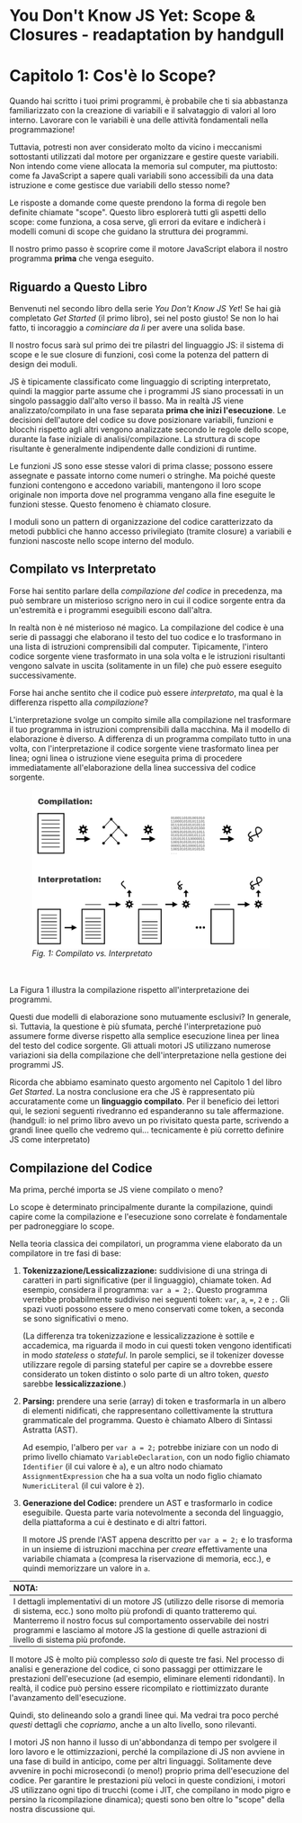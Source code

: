 # You Don't Know JS Yet: Scope & Closures - readaptation by handgull

# Capitolo 1: Cos'è lo Scope?
Quando hai scritto i tuoi primi programmi, è probabile che ti sia abbastanza familiarizzato con la creazione di variabili e il salvataggio di valori al loro interno. Lavorare con le variabili è una delle attività fondamentali nella programmazione!

Tuttavia, potresti non aver considerato molto da vicino i meccanismi sottostanti utilizzati dal motore per organizzare e gestire queste variabili. Non intendo come viene allocata la memoria sul computer, ma piuttosto: come fa JavaScript a sapere quali variabili sono accessibili da una data istruzione e come gestisce due variabili dello stesso nome?

Le risposte a domande come queste prendono la forma di regole ben definite chiamate "scope". Questo libro esplorerà tutti gli aspetti dello scope: come funziona, a cosa serve, gli errori da evitare e indicherà i modelli comuni di scope che guidano la struttura dei programmi.

Il nostro primo passo è scoprire come il motore JavaScript elabora il nostro programma **prima** che venga eseguito.

## Riguardo a Questo Libro
Benvenuti nel secondo libro della serie *You Don't Know JS Yet*! Se hai già completato *Get Started* (il primo libro), sei nel posto giusto! Se non lo hai fatto, ti incoraggio a *cominciare da lì* per avere una solida base.

Il nostro focus sarà sul primo dei tre pilastri del linguaggio JS: il sistema di scope e le sue closure di funzioni, così come la potenza del pattern di design dei moduli.

JS è tipicamente classificato come linguaggio di scripting interpretato, quindi la maggior parte assume che i programmi JS siano processati in un singolo passaggio dall'alto verso il basso. Ma in realtà JS viene analizzato/compilato in una fase separata **prima che inizi l'esecuzione**. Le decisioni dell'autore del codice su dove posizionare variabili, funzioni e blocchi rispetto agli altri vengono analizzate secondo le regole dello scope, durante la fase iniziale di analisi/compilazione. La struttura di scope risultante è generalmente indipendente dalle condizioni di runtime.

Le funzioni JS sono esse stesse valori di prima classe; possono essere assegnate e passate intorno come numeri o stringhe. Ma poiché queste funzioni contengono e accedono variabili, mantengono il loro scope originale non importa dove nel programma vengano alla fine eseguite le funzioni stesse. Questo fenomeno è chiamato closure.

I moduli sono un pattern di organizzazione del codice caratterizzato da metodi pubblici che hanno accesso privilegiato (tramite closure) a variabili e funzioni nascoste nello scope interno del modulo.

## Compilato vs Interpretato
Forse hai sentito parlare della *compilazione del codice* in precedenza, ma può sembrare un misterioso scrigno nero in cui il codice sorgente entra da un'estremità e i programmi eseguibili escono dall'altra.

In realtà non è né misterioso né magico. La compilazione del codice è una serie di passaggi che elaborano il testo del tuo codice e lo trasformano in una lista di istruzioni comprensibili dal computer. Tipicamente, l'intero codice sorgente viene trasformato in una sola volta e le istruzioni risultanti vengono salvate in uscita (solitamente in un file) che può essere eseguito successivamente.

Forse hai anche sentito che il codice può essere *interpretato*, ma qual è la differenza rispetto alla *compilazione*?

L'interpretazione svolge un compito simile alla compilazione nel trasformare il tuo programma in istruzioni comprensibili dalla macchina. Ma il modello di elaborazione è diverso. A differenza di un programma compilato tutto in una volta, con l'interpretazione il codice sorgente viene trasformato linea per linea; ogni linea o istruzione viene eseguita prima di procedere immediatamente all'elaborazione della linea successiva del codice sorgente.

<figure>
    <img src="images/fig1.png" width="650" alt="Compilazione del Codice e Interpretazione del Codice" align="center">
    <figcaption><em>Fig. 1: Compilato vs. Interpretato</em></figcaption>
    <br><br>
</figure>

La Figura 1 illustra la compilazione rispetto all'interpretazione dei programmi.

Questi due modelli di elaborazione sono mutuamente esclusivi? In generale, sì. Tuttavia, la questione è più sfumata, perché l'interpretazione può assumere forme diverse rispetto alla semplice esecuzione linea per linea del testo del codice sorgente. Gli attuali motori JS utilizzano numerose variazioni sia della compilazione che dell'interpretazione nella gestione dei programmi JS.

Ricorda che abbiamo esaminato questo argomento nel Capitolo 1 del libro *Get Started*. La nostra conclusione era che JS è rappresentato più accuratamente come un **linguaggio compilato**. Per il beneficio dei lettori qui, le sezioni seguenti rivedranno ed espanderanno su tale affermazione. (handgull: io nel primo libro avevo un po rivisitato questa parte, scrivendo a grandi linee quello che vedremo qui... tecnicamente è più corretto definire JS come interpretato)

## Compilazione del Codice
Ma prima, perché importa se JS viene compilato o meno?

Lo scope è determinato principalmente durante la compilazione, quindi capire come la compilazione e l'esecuzione sono correlate è fondamentale per padroneggiare lo scope.

Nella teoria classica dei compilatori, un programma viene elaborato da un compilatore in tre fasi di base:

1. **Tokenizzazione/Lessicalizzazione:** suddivisione di una stringa di caratteri in parti significative (per il linguaggio), chiamate token. Ad esempio, considera il programma: `var a = 2;`. Questo programma verrebbe probabilmente suddiviso nei seguenti token: `var`, `a`, `=`, `2` e `;`. Gli spazi vuoti possono essere o meno conservati come token, a seconda se sono significativi o meno.

    (La differenza tra tokenizzazione e lessicalizzazione è sottile e accademica, ma riguarda il modo in cui questi token vengono identificati in modo *stateless* o *stateful*. In parole semplici, se il tokenizer dovesse utilizzare regole di parsing stateful per capire se `a` dovrebbe essere considerato un token distinto o solo parte di un altro token, *questo* sarebbe **lessicalizzazione**.)

2. **Parsing:** prendere una serie (array) di token e trasformarla in un albero di elementi nidificati, che rappresentano collettivamente la struttura grammaticale del programma. Questo è chiamato Albero di Sintassi Astratta (AST).

    Ad esempio, l'albero per `var a = 2;` potrebbe iniziare con un nodo di primo livello chiamato `VariableDeclaration`, con un nodo figlio chiamato `Identifier` (il cui valore è `a`), e un altro nodo chiamato `AssignmentExpression` che ha a sua volta un nodo figlio chiamato `NumericLiteral` (il cui valore è `2`).

3. **Generazione del Codice:** prendere un AST e trasformarlo in codice eseguibile. Questa parte varia notevolmente a seconda del linguaggio, della piattaforma a cui è destinato e di altri fattori.

    Il motore JS prende l'AST appena descritto per `var a = 2;` e lo trasforma in un insieme di istruzioni macchina per *creare* effettivamente una variabile chiamata `a` (compresa la riservazione di memoria, ecc.), e quindi memorizzare un valore in `a`.

| NOTA: |
| :--- |
| I dettagli implementativi di un motore JS (utilizzo delle risorse di memoria di sistema, ecc.) sono molto più profondi di quanto tratteremo qui. Manterremo il nostro focus sul comportamento osservabile dei nostri programmi e lasciamo al motore JS la gestione di quelle astrazioni di livello di sistema più profonde. |

Il motore JS è molto più complesso *solo* di queste tre fasi. Nel processo di analisi e generazione del codice, ci sono passaggi per ottimizzare le prestazioni dell'esecuzione (ad esempio, eliminare elementi ridondanti). In realtà, il codice può persino essere ricompilato e riottimizzato durante l'avanzamento dell'esecuzione.

Quindi, sto delineando solo a grandi linee qui. Ma vedrai tra poco perché *questi* dettagli che *copriamo*, anche a un alto livello, sono rilevanti.

I motori JS non hanno il lusso di un'abbondanza di tempo per svolgere il loro lavoro e le ottimizzazioni, perché la compilazione di JS non avviene in una fase di build in anticipo, come per altri linguaggi. Solitamente deve avvenire in pochi microsecondi (o meno!) proprio prima dell'esecuzione del codice. Per garantire le prestazioni più veloci in queste condizioni, i motori JS utilizzano ogni tipo di trucchi (come i JIT, che compilano in modo pigro e persino la ricompilazione dinamica); questi sono ben oltre lo "scope" della nostra discussione qui.
